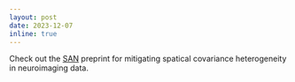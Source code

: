 ```yaml
---
layout: post
date: 2023-12-07
inline: true
---
```


Check out the [SAN](https://doi.org/10.1101/2023.12.04.569619) preprint for mitigating spatical covariance heterogeneity in neuroimaging data.
